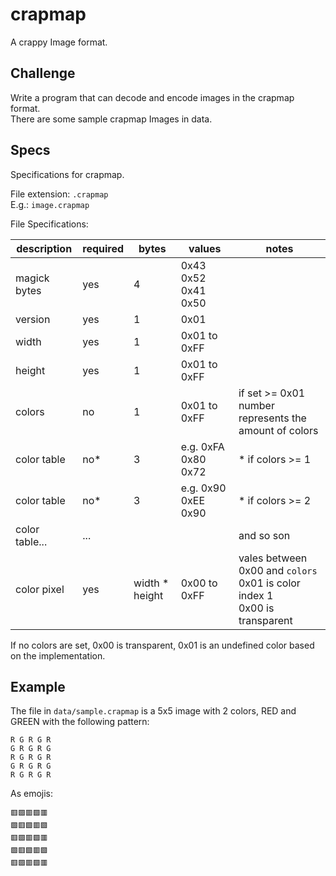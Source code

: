 # crapmap

A crappy Image format.

## Challenge

Write a program that can decode and encode images in the crapmap format.  
There are some sample crapmap Images in data.

## Specs

Specifications for crapmap.  

File extension: `.crapmap`  
E.g.: `image.crapmap`  


File Specifications:

| description    | required | bytes          | values              | notes                                                                             |
|----------------|----------|----------------|---------------------|-----------------------------------------------------------------------------------|
| magick bytes   | yes      | 4              | 0x43 0x52 0x41 0x50 |                                                                                   |
| version        | yes      | 1              | 0x01                |                                                                                   |
| width          | yes      | 1              | 0x01 to 0xFF        |                                                                                   |
| height         | yes      | 1              | 0x01 to 0xFF        |                                                                                   |
| colors         | no       | 1              | 0x01 to 0xFF        | if set >= 0x01<br/>number represents the amount of colors                         |
| color table    | no*      | 3              | e.g. 0xFA 0x80 0x72 | * if colors >= 1                                                                  |
| color table    | no*      | 3              | e.g. 0x90 0xEE 0x90 | * if colors >= 2                                                                  |
| color table... | ...      |                |                     | and so son                                                                        |
| color pixel    | yes      | width * height | 0x00 to 0xFF        | vales between 0x00 and `colors`<br/>0x01 is color index 1<br/>0x00 is transparent |

If no colors are set, 0x00 is transparent, 0x01 is an undefined color based on the implementation.

## Example

The file in `data/sample.crapmap` is a 5x5 image with 2 colors, RED and GREEN with the following pattern:  

```
R G R G R
G R G R G
R G R G R
G R G R G
R G R G R
```

As emojis:
```
🟥🟩🟥🟩🟥
🟩🟥🟩🟥🟩
🟥🟩🟥🟩🟥
🟩🟥🟩🟥🟩
🟥🟩🟥🟩🟥
```
